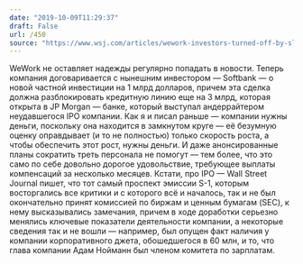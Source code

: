 ```yaml
---
date: "2019-10-09T11:29:37"
draft: False
url: /450
source: "https://www.wsj.com/articles/wework-investors-turned-off-by-sloppy-ipo-filings-11570440674"
---
```


WeWork не оставляет надежды регулярно попадать в новости. Теперь компания договаривается с нынешним инвестором — Softbank — о новой частной инвестиции на 1 млрд долларов, причем эта сделка должна разблокировать кредитную линию еще на 3 млрд, которая открыта в JP Morgan — банке, который выступал андеррайтером неудавшегося IPO компании. Как я и писал раньше — компании нужны деньги, поскольку она находится в замкнутом круге — её безумную оценку оправдывает (и то не полностью) только скорость роста, а чтобы обеспечить этот рост, нужны деньги. И даже анонсированные планы сократить треть персонала не помогут — тем более, что это само по себе довольно дорогое удовольствие, требующее выплаты компенсаций за несколько месяцев.
Кстати, про IPO — Wall Street Journal пишет, что тот самый проспект эмиссии S-1, которым восторгались все критики и с которого всё и началось, так и не был окончательно принят комиссией по биржам и ценным бумагам (SEC), к нему высказывались замечания, причем в ходе доработки серьезно менялись ключевые показатели деятельности компании, а некоторые сведения так и не вошли — например, был опущен факт наличия у компании корпоративного джета, обошедшегося в 60 млн, и то, что глава компании Адам Нойманн был членом комитета по зарплатам.
